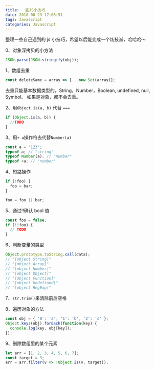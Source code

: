 ```yaml
---
title: 一些JS小技巧
date: 2018-08-23 17:08:51
tags: Javascript
categories: Javascript
---
```


整理一些自己遇到的 js 小技巧，希望以后能变成一个炫技派，哈哈哈～

0、对象深拷贝的小方法

```javascript
JSON.parse(JSON.stringify(obj));
```

1、数组去重

```javascript
const deleteSame = array => [...new Set(array)];
```

去重只能基本数据类型的，String，Number，Boolean, undefined, null, Symbol。
如果是对象，都不会去重。

2、用`Object.is(a, b)` 代替 `===`

```javascript
if (Object.is(a, b)) {
  //TODO
}
```

3、用`+ a`操作符去代替`Number(a)`

```javascript
const a = '123';
typeof a; // "string"
typeof Number(a); // "number"
typeof +a; // "number"
```

4、短路操作

```javascript
if (!foo) {
  foo = bar;
}

foo = foo || bar;
```

5、通过!!确认 bool 值

```javascript
const foo = false;
if (!!foo) {
  // TODO
}
```

6、判断变量的类型

```javascript
Object.prototype.toString.call(data);
// "[object String]"
// "[object Array]"
// "[object Number]"
// "[object Object]"
// "[object Function]"
// "[object Undefined]"
// "[object RegExp]"
```

7、`str.trim()`来清除前后空格

8、遍历对象的方法

```javascript
const obj = { '0': 'a', '1': 'b', '2': 'c' };
Object.keys(obj).forEach(function(key) {
  console.log(key, obj[key]);
});
```

9、删除数组里的某个元素

```javascript
let arr = [1, 2, 3, 4, 5, 6, 7];
const target = 3;
arr = arr.filter(v => !Object.is(v, target));
```

